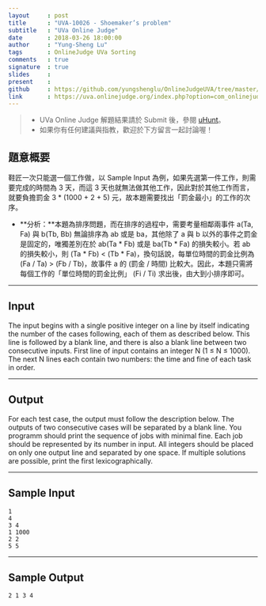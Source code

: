 ```yaml
---
layout     : post
title      : "UVA-10026 - Shoemaker’s problem"
subtitle   : "UVa Online Judge"
date       : 2018-03-26 18:00:00
author     : "Yung-Sheng Lu"
tags       : OnlineJudge UVa Sorting
comments   : true
signature  : true
slides     : 
present    :
github     : https://github.com/yungshenglu/OnlineJudgeUVA/tree/master/UVA-10026
link       : https://uva.onlinejudge.org/index.php?option=com_onlinejudge&Itemid=8&page=show_problem&problem=967
---
```


> * UVa Online Judge 解題結果請於 Submit 後，參閱 [uHunt](https://uhunt.onlinejudge.org/)。
> * 如果你有任何建議與指教，歡迎於下方留言一起討論喔！

## 題意概要

鞋匠一次只能選一個工作做，以 Sample Input 為例，如果先選第一件工作，則需要完成的時間為 3 天，而這 3 天也就無法做其他工作，因此對於其他工作而言，就要負擔罰金 3 * (1000 + 2 + 5) 元，故本題需要找出「罰金最小」的工作的次序。

* **分析：**本題為排序問題，而在排序的過程中，需要考量相鄰兩事件 a(Ta, Fa) 與 b(Tb, Bb) 無論排序為 ab 或是 ba，其他除了 a 與 b 以外的事件之罰金是固定的，唯獨差別在於 ab(Ta * Fb) 或是 ba(Tb * Fa) 的損失較小。若 ab 的損失較小，則 (Ta * Fb) < (Tb * Fa)，換句話說，每單位時間的罰金比例為 (Fa / Ta) > (Fb / Tb)，故事件 a 的 (罰金 / 時間) 比較大。因此，本題只需將每個工作的「單位時間的罰金比例」 (Fi / Ti) 求出後，由大到小排序即可。

---
## Input

The input begins with a single positive integer on a line by itself indicating the number of the cases following, each of them as described below. This line is followed by a blank line, and there is also a blank line between two consecutive inputs. First line of input contains an integer N (1 ≤ N ≤ 1000). The next N lines each contain two numbers: the time and fine of each task in order.

---
## Output

For each test case, the output must follow the description below. The outputs of two consecutive cases will be separated by a blank line. You programm should print the sequence of jobs with minimal fine. Each job should be represented by its number in input. All integers should be placed on only one output line and separated by one space. If multiple solutions are possible, print the first lexicographically.

---
## Sample Input

```
1
4
3 4
1 1000
2 2
5 5
```

---
## Sample Output

```
2 1 3 4
```